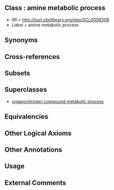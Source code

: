 
## Class : amine metabolic process

 * *IRI* = http://purl.obolibrary.org/obo/GO_0009308
 * *Label* = amine metabolic process

## Synonyms


## Cross-references


## Subsets


## Superclasses

 * [organonitrogen compound metabolic process](../../GO/64/GO_1901564.md)

## Equivalencies


## Other Logical Axioms


## Other Annotations


## Usage


## External Comments

